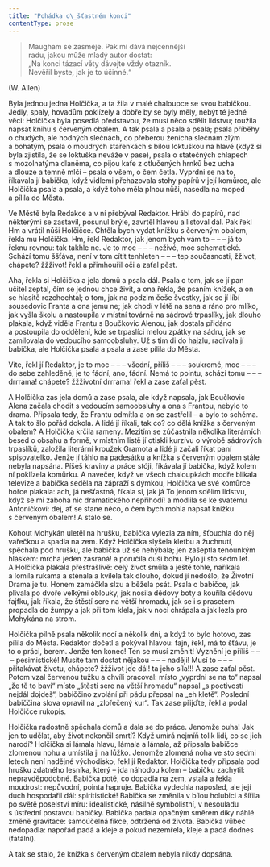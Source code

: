 ```yaml
---
title: "Pohádka o\_šťastném konci"
contentType: prose
---
```


> Maugham se zasměje. Pak mi dává nejcennější  
> radu, jakou může mladý autor dostat:  
> „Na konci tázací věty dávejte vždy otazník.  
> Nevěřil byste, jak je to účinné.“

(W. Allen)

Byla jednou jedna Holčička, a ta žila v malé chaloupce se svou babičkou. Jedly, spaly, hovadům poklízely a dobře by se byly měly, nebýt té jedné věci: Holčička byla posedlá představou, že musí něco sdělit lidstvu; toužila napsat knihu s červeným obalem. A tak psala a psala a psala; psala příběhy o chudých, ale hodných slečnách, co přeberou ženicha slečnám zlým a bohatým, psala o moudrých stařenkách s bílou loktuškou na hlavě (když si byla zjistila, že se loktuška neváže v pase), psala o statečných chlapech s mozolnatýma dlaněma, co pijou kafe z otlučených hrnků bez ucha a dlouze a temně mlčí – psala o všem, o čem četla. Vyprdni se na to, říkávala jí babička, když vidlemi přehazovala stohy papírů v její komůrce, ale Holčička psala a psala, a když toho měla plnou nůši, nasedla na moped a pílila do Města.

Ve Městě byla Redakce a v ní přebýval Redaktor. Hrábl do papírů, nad některými se zastavil, posunul brýle, zavrtěl hlavou a listoval dál. Pak řekl Hm a vrátil nůši Holčičce. Chtěla bych vydat knížku s červeným obalem, řekla mu Holčička. Hm, řekl Redaktor, jak jenom bych vám to – – – já to řeknu rovnou: tak takhle ne. Je to moc – – – neživé, moc schematické. Schází tomu ššťáva, není v tom cítit tenhleten – – – tep současnosti, žživot, chápete? žžživot! řekl a přimhouřil oči a zaťal pěst.

Aha, řekla si Holčička a jela domů a psala dál. Psala o tom, jak se jí pan učitel zeptal, čím se jednou chce živit, a ona řekla, že psaním knížek, a on se hlasitě rozchechtal; o tom, jak na podzim češe švestky, jak se jí líbí sousedovic Franta a ona jemu ne; jak chodí v létě na sena a ráno pro mlíko, jak vyšla školu a nastoupila v místní továrně na sádrové trpaslíky, jak dlouho plakala, když viděla Frantu s Boučkovic Alenou, jak dostala přidáno a postoupila do oddělení, kde se trpaslíci melou zpátky na sádru, jak se zamilovala do vedoucího samoobsluhy. Už s tim di do hajzlu, radívala jí babička, ale Holčička psala a psala a zase pílila do Města.

Víte, řekl jí Redaktor, je to moc – – – všední, příliš – – – soukromé, moc – – – do sebe zahleděné, je to fádní, ano, fádní. Nemá to pointu, schází tomu – – – drrrama! chápete? žžživotní drrrama! řekl a zase zaťal pěst.

A Holčička zas jela domů a zase psala, ale když napsala, jak Boučkovic Alena začala chodit s vedoucím samoobsluhy a ona s Frantou, nebylo to drama. Připsala tedy, že Frantu odmítla a on se zastřelil – a bylo to schéma. A tak to šlo pořád dokola. A lidé jí říkali, tak co? co dělá knížka s červeným obalem? A Holčička krčila rameny. Mezitím se zúčastnila několika literárních besed o obsahu a formě, v místním listě jí otiskli kurzívu o výrobě sádrových trpaslíků, založila literární kroužek Gramota a lidé jí začali říkat paní spisovatelko. Jenže jí táhlo na padesátku a knížka s červeným obalem stále nebyla napsána. Píšeš kraviny a práce stóji, říkávala jí babička, když kolem ní poklízela komůrku. A navečer, když ve všech chaloupkách modře blikala televize a babička seděla na zápraží s dýmkou, Holčička ve své komůrce hořce plakala: ach, já nešťastná, říkala si, jak já To jenom sdělím lidstvu, když se mi zaboha nic dramatického nepřihodí! a modlila se ke svatému Antoníčkovi: dej, ať se stane něco, o čem bych mohla napsat knížku s červeným obalem! A stalo se.

Kohout Mohykán uletěl na hrušku, babička vylezla za ním, šťouch­la do něj vařečkou a spadla na zem. Když Holčička slyšela kletbu a žuchnutí, spěchala pod hrušku, ale babička už se nehýbala; jen zašeptla tenounkým hláskem: mrcha jeden zasraná! a poručila duši bohu. Bylo jí sto sedm let. A Holčička plakala přestrašlivě: celý život smůla a ještě tohle, naříkala a lomila rukama a sténala a kvílela tak dlouho, dokud jí nedošlo, že Životní Drama je tu. Honem zamáčkla slzu a běžela psát. Psala o babičce, jak plivala po dvoře velkými oblouky, jak nosila dědovy boty a kouřila dědovu fajfku, jak říkala, že štěstí sere na větší hromadu, jak se i s prasetem propadla do žumpy a jak při tom klela, jak v noci chrápala a jak lezla pro Mohykána na strom.

Holčička pilně psala několik nocí a několik dní, a když to bylo hotovo, zas pílila do Města. Redaktor dočetl a pokýval hlavou: fajn, řekl, má to šťávu, je to o práci, berem. Jenže ten konec! Ten se musí změnit! Vyznění je příliš – – – pesimistické! Musíte tam dostat nějakou – – – naději! Musí to – – – přitakávat životu, chápete? žžživot jde dál! ta jeho síla!!! A zase zaťal pěst. Potom vzal červenou tužku a chvíli pracoval: místo „vyprdni se na to“ napsal „že tě to baví“ místo „štěstí sere na větší hromadu“ napsal „s poctivostí nejdál dojdeš“, babiččino zvolání při pádu přepsal na „eh kletě“. Poslední babiččina slova opravil na „zlořečený kur“. Tak zase přijďte, řekl a podal Holčičce rukopis.

Holčička radostně spěchala domů a dala se do práce. Jenomže ouha! Jak jen to udělat, aby život nekončil smrtí? Když umírá nejmíň tolik lidí, co se jich narodí? Holčička si lámala hlavu, lámala a lámala, až připsala babičce zlomenou nohu a umístila ji na lůžko. Jenomže zlomená noha ve sto sedmi letech není nadějné východisko, řekl jí Redaktor. Holčička tedy připsala pod hrušku zdatného lesníka, který – jda náhodou kolem – babičku zachytil: nepravděpodobné. Babička poté, co dopadla na zem, vstala a řekla moudrost: nepůvodní, pointa hapruje. Babička vydechla naposled, ale její duch hospodařil dál: spiritistické! Babička se změnila v bílou holubici a šířila po světě poselství míru: idealistické, násilně symbolistní, v nesouladu s ústřední postavou babičky. Babička padala opačným směrem díky náhlé změně gravitace: samoúčelná fikce, odtržená od života. Babička vůbec nedopadla: napořád padá a kleje a pokud nezemřela, kleje a padá dodnes (fatální).

A tak se stalo, že knížka s červeným obalem nebyla nikdy dopsána.
